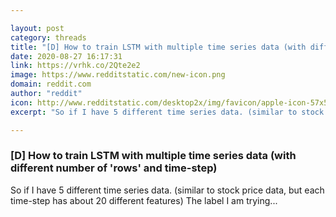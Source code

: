 ```yaml
---

layout: post
category: threads
title: "[D] How to train LSTM with multiple time series data (with different number of 'rows' and time-step)"
date: 2020-08-27 16:17:31
link: https://vrhk.co/2Qte2e2
image: https://www.redditstatic.com/new-icon.png
domain: reddit.com
author: "reddit"
icon: http://www.redditstatic.com/desktop2x/img/favicon/apple-icon-57x57.png
excerpt: "So if I have 5 different time series data. (similar to stock price data, but each time-step has about 20 different features) The label I am trying..."

---
```


### [D] How to train LSTM with multiple time series data (with different number of 'rows' and time-step)

So if I have 5 different time series data. (similar to stock price data, but each time-step has about 20 different features) The label I am trying...
